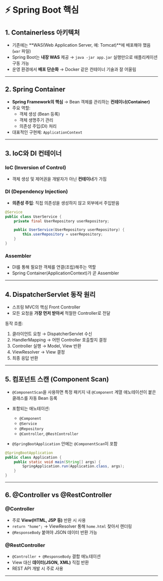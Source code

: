 # ⚡ Spring Boot 핵심

## 1. Containerless 아키텍처
- 기존에는 **WAS(Web Application Server, 예: Tomcat)**에 배포해야 했음 (`war` 파일)  
- Spring Boot는 **내장 WAS** 제공 → `java -jar app.jar` 실행만으로 애플리케이션 구동 가능  
- 운영 환경에서 **배포 단순화** → Docker 같은 컨테이너 기술과 잘 어울림  

---

## 2. Spring Container
- **Spring Framework의 핵심** → Bean 객체를 관리하는 **컨테이너(Container)**  
- 주요 역할:  
  - 객체 생성 (Bean 등록)  
  - 객체 생명주기 관리  
  - 의존성 주입(DI) 처리  
- 대표적인 구현체: `ApplicationContext`  

---

## 3. IoC와 DI 컨테이너
### IoC (Inversion of Control)
- 객체 생성 및 제어권을 개발자가 아닌 **컨테이너**가 가짐  

### DI (Dependency Injection)
- **의존성 주입**: 직접 의존성을 생성하지 않고 외부에서 주입받음  

```java
@Service
public class UserService {
    private final UserRepository userRepository;

    public UserService(UserRepository userRepository) {
        this.userRepository = userRepository;
    }
}
```

### Assembler
- DI를 통해 필요한 객체를 연결(조립)해주는 역할  
- Spring Container(ApplicationContext)가 곧 Assembler  

---

## 4. DispatcherServlet 동작 원리
- 스프링 MVC의 핵심 Front Controller  
- 모든 요청을 **가장 먼저 받아서** 적절한 Controller로 전달  

동작 흐름:  
1. 클라이언트 요청 → DispatcherServlet 수신  
2. HandlerMapping → 어떤 Controller 호출할지 결정  
3. Controller 실행 → Model, View 반환  
4. ViewResolver → View 결정  
5. 최종 응답 반환  

---

## 5. 컴포넌트 스캔 (Component Scan)
- `@ComponentScan`을 사용하면 특정 패키지 내 `@Component` 계열 애노테이션이 붙은 클래스를 자동 Bean 등록  
- 포함되는 애노테이션:  
  - `@Component`  
  - `@Service`  
  - `@Repository`  
  - `@Controller`, `@RestController`  

- `@SpringBootApplication` 안에는 `@ComponentScan`이 포함

```java
@SpringBootApplication
public class Application {
    public static void main(String[] args) {
        SpringApplication.run(Application.class, args);
    }
}
```
---

## 6. @Controller vs @RestController
### @Controller
- 주로 **View(HTML, JSP 등)** 반환 시 사용  
- `return "home";` → ViewResolver 통해 `home.html` 찾아서 렌더링  
- `@ResponseBody` 붙여야 JSON 데이터 반환 가능  

### @RestController
- `@Controller + @ResponseBody` 결합 애노테이션  
- View 대신 **데이터(JSON, XML)** 직접 반환  
- REST API 개발 시 주로 사용  

---